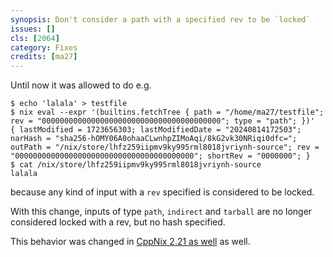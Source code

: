 ```yaml
---
synopsis: Don't consider a path with a specified rev to be `locked`
issues: []
cls: [2064]
category: Fixes
credits: [ma27]
---
```


Until now it was allowed to do e.g.

    $ echo 'lalala' > testfile
    $ nix eval --expr '(builtins.fetchTree { path = "/home/ma27/testfile"; rev = "0000000000000000000000000000000000000000"; type = "path"; })'
    { lastModified = 1723656303; lastModifiedDate = "20240814172503"; narHash = "sha256-hOMY06A0ohaaCLwnhpZIMoAqi/8kG2vk30NRiqi0dfc="; outPath = "/nix/store/lhfz259iipmv9ky995rml8018jvriynh-source"; rev = "0000000000000000000000000000000000000000"; shortRev = "0000000"; }
    $ cat /nix/store/lhfz259iipmv9ky995rml8018jvriynh-source
    lalala

because any kind of input with a `rev` specified is considered to be locked.

With this change, inputs of type `path`, `indirect` and `tarball` are no longer
considered locked with a rev, but no hash specified.

This behavior was changed in
[CppNix 2.21 as well](https://github.com/nixos/nix/commit/071dd2b3a4e6c0b2106f1b6f14ec26e153d97446) as well.
